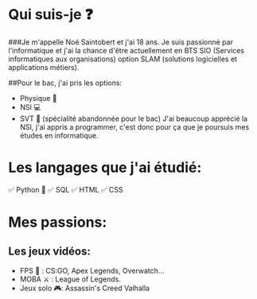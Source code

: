 # Qui suis-je ❓
###Je m'appelle Noé Saintobert et j'ai 18 ans.
Je suis passionné par l'informatique et j'ai la chance d'être actuellement en BTS SIO (Services informatiques aux organisations) option  SLAM (solutions logicielles et applications métiers).

##Pour le bac, j'ai pris les options:
- Physique 📕
- NSI 💻
- SVT 🌱 (spécialité abandonnée pour le bac)
J'ai beaucoup apprécié la NSI, j'ai appris a programmer, c'est donc pour ça que je poursuis mes études en informatique.

# Les langages que j'ai étudié:
✅ Python 🐍 
✅ SQL
✅ HTML
✅ CSS

# Mes passions:
## Les jeux vidéos:
- FPS 🎯 : CS:GO, Apex Legends, Overwatch...
- MOBA ⚔ : League of Legends.
- Jeux solo 🎮: Assassin's Creed Valhalla  




